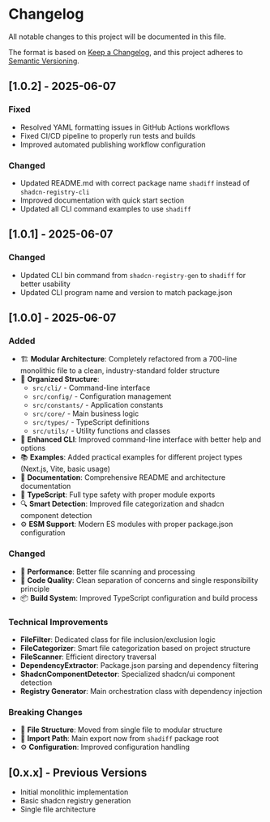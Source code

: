 # Changelog

All notable changes to this project will be documented in this file.

The format is based on [Keep a Changelog](https://keepachangelog.com/en/1.0.0/),
and this project adheres to [Semantic Versioning](https://semver.org/spec/v2.0.0.html).

## [1.0.2] - 2025-06-07

### Fixed

- Resolved YAML formatting issues in GitHub Actions workflows
- Fixed CI/CD pipeline to properly run tests and builds
- Improved automated publishing workflow configuration

### Changed

- Updated README.md with correct package name `shadiff` instead of `shadcn-registry-cli`
- Improved documentation with quick start section
- Updated all CLI command examples to use `shadiff`

## [1.0.1] - 2025-06-07

### Changed

- Updated CLI bin command from `shadcn-registry-gen` to `shadiff` for better usability
- Updated CLI program name and version to match package.json

## [1.0.0] - 2025-06-07

### Added

- 🏗️ **Modular Architecture**: Completely refactored from a 700-line monolithic file to a clean, industry-standard folder structure
- 📁 **Organized Structure**:
  - `src/cli/` - Command-line interface
  - `src/config/` - Configuration management
  - `src/constants/` - Application constants
  - `src/core/` - Main business logic
  - `src/types/` - TypeScript definitions
  - `src/utils/` - Utility functions and classes
- 🔧 **Enhanced CLI**: Improved command-line interface with better help and options
- 📚 **Examples**: Added practical examples for different project types (Next.js, Vite, basic usage)
- 📖 **Documentation**: Comprehensive README and architecture documentation
- 🎯 **TypeScript**: Full type safety with proper module exports
- 🔍 **Smart Detection**: Improved file categorization and shadcn component detection
- ⚙️ **ESM Support**: Modern ES modules with proper package.json configuration

### Changed

- 🚀 **Performance**: Better file scanning and processing
- 🎨 **Code Quality**: Clean separation of concerns and single responsibility principle
- 📦 **Build System**: Improved TypeScript configuration and build process

### Technical Improvements

- **FileFilter**: Dedicated class for file inclusion/exclusion logic
- **FileCategorizer**: Smart file categorization based on project structure
- **FileScanner**: Efficient directory traversal
- **DependencyExtractor**: Package.json parsing and dependency filtering
- **ShadcnComponentDetector**: Specialized shadcn/ui component detection
- **Registry Generator**: Main orchestration class with dependency injection

### Breaking Changes

- 📁 **File Structure**: Moved from single file to modular structure
- 🔧 **Import Path**: Main export now from `shadiff` package root
- ⚙️ **Configuration**: Improved configuration handling

## [0.x.x] - Previous Versions

- Initial monolithic implementation
- Basic shadcn registry generation
- Single file architecture
